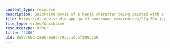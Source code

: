 ```yaml
---
content_type: resource
description: QuickTime movie of a kanji character being painted with a brush.
file: https://ol-ocw-studio-app-qa.s3.amazonaws.com/courses/21g-504-japanese-iv-spring-2009/8a97768d2aebea8c70331d5bf2985c59_4386.mov
file_type: video/quicktime
resourcetype: Other
title: '4386'
uid: 8a97768d-2aeb-ea8c-7033-1d5bf2985c59
---
```

